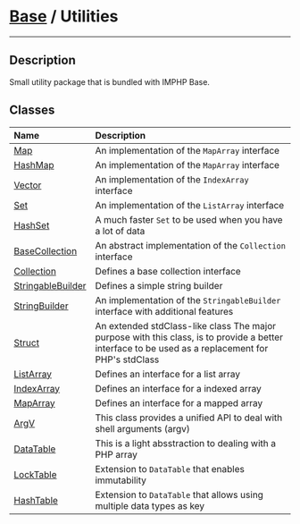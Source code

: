 # [Base](base.md) / Utilities
____

## Description
Small utility package that is bundled with IMPHP Base.

## Classes
| Name | Description |
| :--- | :---------- |
| [Map](util-Map.md) | An implementation of the `MapArray` interface |
| [HashMap](util-HashMap.md) | An implementation of the `MapArray` interface |
| [Vector](util-Vector.md) | An implementation of the `IndexArray` interface |
| [Set](util-Set.md) | An implementation of the `ListArray` interface |
| [HashSet](util-HashSet.md) | A much faster `Set` to be used when you have a lot of data |
| [BaseCollection](util-BaseCollection.md) | An abstract implementation of the `Collection` interface |
| [Collection](util-Collection.md) | Defines a base collection interface |
| [StringableBuilder](util-StringableBuilder.md) | Defines a simple string builder |
| [StringBuilder](util-StringBuilder.md) | An implementation of the `StringableBuilder` interface with additional features |
| [Struct](util-Struct.md) | An extended stdClass-like class  The major purpose with this class, is to provide a better interface to be used as a replacement for PHP's stdClass |
| [ListArray](util-ListArray.md) | Defines an interface for a list array |
| [IndexArray](util-IndexArray.md) | Defines an interface for a indexed array |
| [MapArray](util-MapArray.md) | Defines an interface for a mapped array |
| [ArgV](util-ArgV.md) | This class provides a unified API to deal with shell arguments (argv) |
| [DataTable](util-DataTable.md) | This is a light absstraction to dealing with a PHP array |
| [LockTable](util-LockTable.md) | Extension to `DataTable` that enables immutability |
| [HashTable](util-HashTable.md) | Extension to `DataTable` that allows using multiple data types as key |
